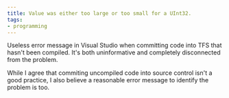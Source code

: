 ```yaml
---
title: Value was either too large or too small for a UInt32.
tags:
- programming
---
```


Useless error message in Visual Studio when committing code into TFS that hasn't been compiled. It's both uninformative and completely disconnected from the problem.

While I agree that commiting uncompiled code into source control isn't a good practice, I also believe a reasonable error message to identify the problem is too.